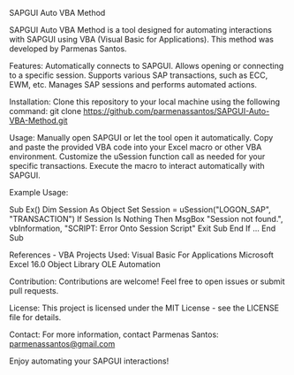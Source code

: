 SAPGUI Auto VBA Method

SAPGUI Auto VBA Method is a tool designed for automating interactions with SAPGUI using VBA (Visual Basic for Applications). This method was developed by Parmenas Santos.

Features:
Automatically connects to SAPGUI.
Allows opening or connecting to a specific session.
Supports various SAP transactions, such as ECC, EWM, etc.
Manages SAP sessions and performs automated actions.

Installation:
Clone this repository to your local machine using the following command:
git clone https://github.com/parmenassantos/SAPGUI-Auto-VBA-Method.git

Usage:
Manually open SAPGUI or let the tool open it automatically.
Copy and paste the provided VBA code into your Excel macro or other VBA environment.
Customize the uSession function call as needed for your specific transactions.
Execute the macro to interact automatically with SAPGUI.

Example Usage:

Sub Ex()
Dim Session As Object
Set Session = uSession("LOGON_SAP", "TRANSACTION")
    If Session Is Nothing Then
        MsgBox "Session not found.", vbInformation, "SCRIPT: Error Onto Session Script"
        Exit Sub
    End If
...
End Sub

References - VBA Projects Used:
Visual Basic For Applications
Microsoft Excel 16.0 Object Library
OLE Automation

Contribution:
Contributions are welcome! Feel free to open issues or submit pull requests.

License:
This project is licensed under the MIT License - see the LICENSE file for details.

Contact:
For more information, contact Parmenas Santos: parmenassantos@gmail.com

Enjoy automating your SAPGUI interactions!
